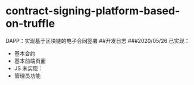 # contract-signing-platform-based-on-truffle
DAPP：实现基于区块链的电子合同签署
##开发日志
###2020/05/26
已实现：
* 基本合约
* 基本前端页面
* JS
未实现：
* 管理员功能
